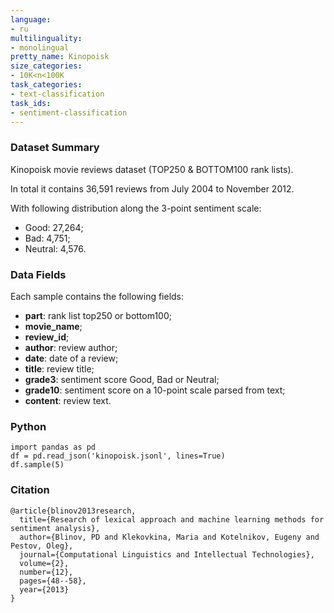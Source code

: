 ```yaml
---
language:
- ru
multilinguality:
- monolingual
pretty_name: Kinopoisk
size_categories:
- 10K<n<100K
task_categories:
- text-classification
task_ids:
- sentiment-classification
---
```


### Dataset Summary

Kinopoisk movie reviews dataset (TOP250 & BOTTOM100 rank lists).

In total it contains 36,591 reviews from July 2004 to November 2012.

With following distribution along the 3-point sentiment scale:
- Good: 27,264;
- Bad: 4,751;
- Neutral: 4,576.

### Data Fields

Each sample contains the following fields:
- **part**: rank list top250 or bottom100;
- **movie_name**;
- **review_id**;
- **author**: review author;
- **date**: date of a review;
- **title**: review title;
- **grade3**: sentiment score Good, Bad or Neutral;
- **grade10**: sentiment score on a 10-point scale parsed from text;
- **content**: review text.

### Python
```python3
import pandas as pd
df = pd.read_json('kinopoisk.jsonl', lines=True)
df.sample(5)
```

### Citation
```
@article{blinov2013research,
  title={Research of lexical approach and machine learning methods for sentiment analysis},
  author={Blinov, PD and Klekovkina, Maria and Kotelnikov, Eugeny and Pestov, Oleg},
  journal={Computational Linguistics and Intellectual Technologies},
  volume={2},
  number={12},
  pages={48--58},
  year={2013}
}
```
